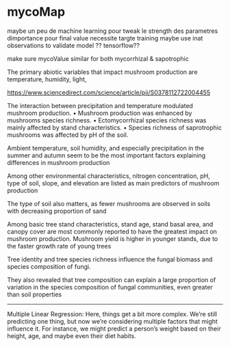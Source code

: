 # mycoMap

maybe un peu de machine learning pour tweak le strength des parametres dimportance pour final value 
necessite targte training 
maybe use inat observations to validate model ??
tensorflow??

make sure mycoValue similar for both mycorrhizal & sapotrophic


The primary abiotic variables that impact mushroom production are temperature, humidity, light,


https://www.sciencedirect.com/science/article/pii/S0378112722004455

The interaction between precipitation and temperature modulated mushroom production.
•
Mushroom production was enhanced by mushrooms species richness.
•
Ectomycorrhizal species richness was mainly affected by stand characteristics.
•
Species richness of saprotrophic mushrooms was affected by pH of the soil.

Ambient temperature, soil humidity, and especially precipitation in the summer and autumn seem to be the most important factors explaining differences in mushroom production

Among other environmental characteristics, nitrogen concentration, pH, type of soil, slope, and elevation are listed as main predictors of mushroom production

The type of soil also matters, as fewer mushrooms are observed in soils with decreasing proportion of sand

Among basic tree stand characteristics, stand age, stand basal area, and canopy cover are most commonly reported to have the greatest impact on mushroom production. Mushroom yield is higher in younger stands, due to the faster growth rate of young trees


Tree identity and tree species richness influence the fungal biomass and species composition of fungi.



They also revealed that tree composition can explain a large proportion of variation in the species composition of fungal communities, even greater than soil properties

________________

Multiple Linear Regression: Here, things get a bit more complex. We’re still predicting one thing, but now we’re considering multiple factors that might influence it. For instance, we might predict a person’s weight based on their height, age, and maybe even their diet habits.